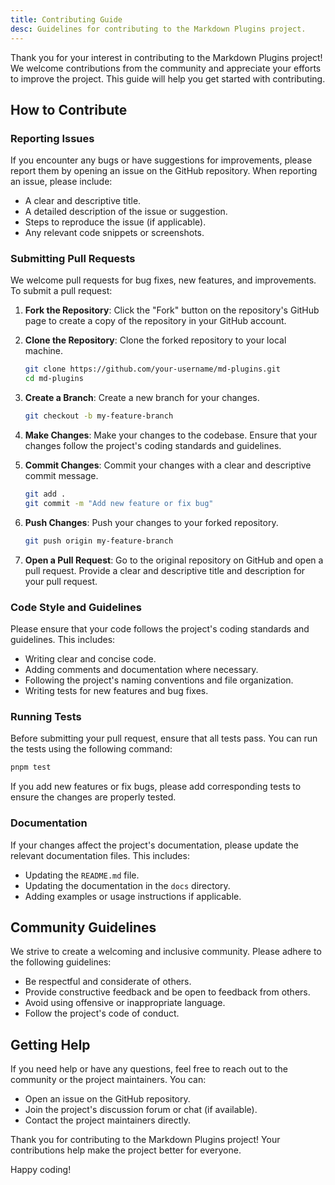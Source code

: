 ```yaml
---
title: Contributing Guide
desc: Guidelines for contributing to the Markdown Plugins project.
---
```


Thank you for your interest in contributing to the Markdown Plugins project! We welcome contributions from the community and appreciate your efforts to improve the project. This guide will help you get started with contributing.

## How to Contribute

### Reporting Issues

If you encounter any bugs or have suggestions for improvements, please report them by opening an issue on the GitHub repository. When reporting an issue, please include:

- A clear and descriptive title.
- A detailed description of the issue or suggestion.
- Steps to reproduce the issue (if applicable).
- Any relevant code snippets or screenshots.

### Submitting Pull Requests

We welcome pull requests for bug fixes, new features, and improvements. To submit a pull request:

1. **Fork the Repository**: Click the "Fork" button on the repository's GitHub page to create a copy of the repository in your GitHub account.

2. **Clone the Repository**: Clone the forked repository to your local machine.

   ```bash
   git clone https://github.com/your-username/md-plugins.git
   cd md-plugins
   ```

3. **Create a Branch**: Create a new branch for your changes.

   ```bash
   git checkout -b my-feature-branch
   ```

4. **Make Changes**: Make your changes to the codebase. Ensure that your changes follow the project's coding standards and guidelines.

5. **Commit Changes**: Commit your changes with a clear and descriptive commit message.

   ```bash
   git add .
   git commit -m "Add new feature or fix bug"
   ```

6. **Push Changes**: Push your changes to your forked repository.

   ```bash
   git push origin my-feature-branch
   ```

7. **Open a Pull Request**: Go to the original repository on GitHub and open a pull request. Provide a clear and descriptive title and description for your pull request.

### Code Style and Guidelines

Please ensure that your code follows the project's coding standards and guidelines. This includes:

- Writing clear and concise code.
- Adding comments and documentation where necessary.
- Following the project's naming conventions and file organization.
- Writing tests for new features and bug fixes.

### Running Tests

Before submitting your pull request, ensure that all tests pass. You can run the tests using the following command:

```bash
pnpm test
```

If you add new features or fix bugs, please add corresponding tests to ensure the changes are properly tested.

### Documentation

If your changes affect the project's documentation, please update the relevant documentation files. This includes:

- Updating the `README.md` file.
- Updating the documentation in the `docs` directory.
- Adding examples or usage instructions if applicable.

## Community Guidelines

We strive to create a welcoming and inclusive community. Please adhere to the following guidelines:

- Be respectful and considerate of others.
- Provide constructive feedback and be open to feedback from others.
- Avoid using offensive or inappropriate language.
- Follow the project's code of conduct.

## Getting Help

If you need help or have any questions, feel free to reach out to the community or the project maintainers. You can:

- Open an issue on the GitHub repository.
- Join the project's discussion forum or chat (if available).
- Contact the project maintainers directly.

Thank you for contributing to the Markdown Plugins project! Your contributions help make the project better for everyone.

Happy coding!
